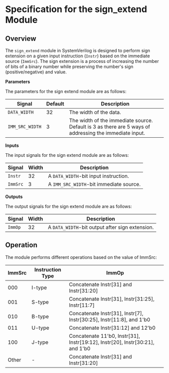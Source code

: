 # Specification for the sign_extend Module
## Overview
The `sign_extend` module in SystemVerilog is designed to perform sign extension on a given input instruction (`Instr`) based on the immediate source (`ImmSrc`). The sign extension is a process of increasing the number of bits of a binary number while preserving the number's sign (positive/negative) and value.

**Parameters** 

The parameters for the sign extend module are as follows: 

| Signal  | Default | Description                                                |
|-------------------|---------|------------------------------------------------------------|
| `DATA_WIDTH`      | 32      | The width of the data.                                     |
| `IMM_SRC_WIDTH`   | 3       | The width of the immediate source. Default is 3 as there are 5 ways of addressing the immediate input. |

**Inputs**  

The input signals for the sign extend module are as follows: 

|  Signal           | Width           | Description                                                |
|-------------------|-----------------|------------------------------------------------------------|
| `Instr`           | 32    | A `DATA_WIDTH`-bit input instruction.                       |
| `ImmSrc`          | 3 | A `IMM_SRC_WIDTH`-bit immediate source.                     |

**Outputs** 

The output signals for the sign extend module are as follows: 

| Signal            | Width           | Description                                                |
|-------------------|-----------------|------------------------------------------------------------|
| `ImmOp`           | 32    | A `DATA_WIDTH`-bit output after sign extension.             |


## Operation
The module performs different operations based on the value of ImmSrc:

| ImmSrc | Instruction Type | ImmOp                                             |
|--------|-----------------|--------------------------------------------------|
| 000    | I-type          | Concatenate Instr[31] and Instr[31:20]            |
| 001    | S-type          | Concatenate Instr[31], Instr[31:25], Instr[11:7]  |
| 010    | B-type          | Concatenate Instr[31], Instr[7], Instr[30:25], Instr[11:8], and 1'b0 |
| 011    | U-type          | Concatenate Instr[31:12] and 12'b0                |
| 100    | J-type          | Concatenate 11'b0, Instr[31], Instr[19:12], Instr[20], Instr[30:21], and 1'b0 |
| Other  | -               | Concatenate Instr[31] and Instr[31:20]            |
